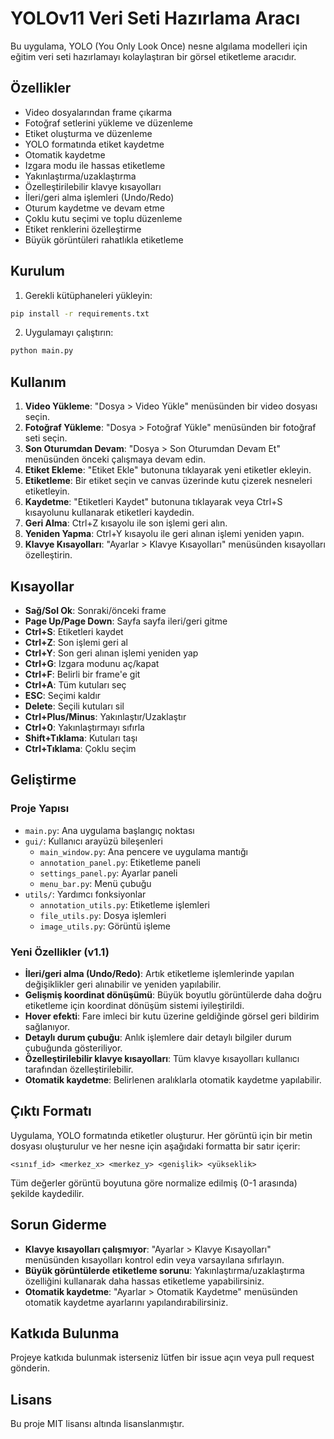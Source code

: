 # YOLOv11 Veri Seti Hazırlama Aracı

Bu uygulama, YOLO (You Only Look Once) nesne algılama modelleri için eğitim veri seti hazırlamayı kolaylaştıran bir görsel etiketleme aracıdır.

## Özellikler

- Video dosyalarından frame çıkarma
- Fotoğraf setlerini yükleme ve düzenleme
- Etiket oluşturma ve düzenleme
- YOLO formatında etiket kaydetme
- Otomatik kaydetme
- Izgara modu ile hassas etiketleme
- Yakınlaştırma/uzaklaştırma
- Özelleştirilebilir klavye kısayolları
- İleri/geri alma işlemleri (Undo/Redo)
- Oturum kaydetme ve devam etme
- Çoklu kutu seçimi ve toplu düzenleme
- Etiket renklerini özelleştirme
- Büyük görüntüleri rahatlıkla etiketleme

## Kurulum

1. Gerekli kütüphaneleri yükleyin:

```bash
pip install -r requirements.txt
```

2. Uygulamayı çalıştırın:

```bash
python main.py
```

## Kullanım

1. **Video Yükleme**: "Dosya > Video Yükle" menüsünden bir video dosyası seçin.
2. **Fotoğraf Yükleme**: "Dosya > Fotoğraf Yükle" menüsünden bir fotoğraf seti seçin.
3. **Son Oturumdan Devam**: "Dosya > Son Oturumdan Devam Et" menüsünden önceki çalışmaya devam edin.
4. **Etiket Ekleme**: "Etiket Ekle" butonuna tıklayarak yeni etiketler ekleyin.
5. **Etiketleme**: Bir etiket seçin ve canvas üzerinde kutu çizerek nesneleri etiketleyin.
6. **Kaydetme**: "Etiketleri Kaydet" butonuna tıklayarak veya Ctrl+S kısayolunu kullanarak etiketleri kaydedin.
7. **Geri Alma**: Ctrl+Z kısayolu ile son işlemi geri alın.
8. **Yeniden Yapma**: Ctrl+Y kısayolu ile geri alınan işlemi yeniden yapın.
9. **Klavye Kısayolları**: "Ayarlar > Klavye Kısayolları" menüsünden kısayolları özelleştirin.

## Kısayollar

- **Sağ/Sol Ok**: Sonraki/önceki frame
- **Page Up/Page Down**: Sayfa sayfa ileri/geri gitme
- **Ctrl+S**: Etiketleri kaydet
- **Ctrl+Z**: Son işlemi geri al
- **Ctrl+Y**: Son geri alınan işlemi yeniden yap
- **Ctrl+G**: Izgara modunu aç/kapat
- **Ctrl+F**: Belirli bir frame'e git
- **Ctrl+A**: Tüm kutuları seç
- **ESC**: Seçimi kaldır
- **Delete**: Seçili kutuları sil
- **Ctrl+Plus/Minus**: Yakınlaştır/Uzaklaştır
- **Ctrl+0**: Yakınlaştırmayı sıfırla
- **Shift+Tıklama**: Kutuları taşı
- **Ctrl+Tıklama**: Çoklu seçim

## Geliştirme

### Proje Yapısı

- `main.py`: Ana uygulama başlangıç noktası
- `gui/`: Kullanıcı arayüzü bileşenleri
  - `main_window.py`: Ana pencere ve uygulama mantığı
  - `annotation_panel.py`: Etiketleme paneli
  - `settings_panel.py`: Ayarlar paneli
  - `menu_bar.py`: Menü çubuğu
- `utils/`: Yardımcı fonksiyonlar
  - `annotation_utils.py`: Etiketleme işlemleri
  - `file_utils.py`: Dosya işlemleri
  - `image_utils.py`: Görüntü işleme

### Yeni Özellikler (v1.1)

- **İleri/geri alma (Undo/Redo)**: Artık etiketleme işlemlerinde yapılan değişiklikler geri alınabilir ve yeniden yapılabilir.
- **Gelişmiş koordinat dönüşümü**: Büyük boyutlu görüntülerde daha doğru etiketleme için koordinat dönüşüm sistemi iyileştirildi.
- **Hover efekti**: Fare imleci bir kutu üzerine geldiğinde görsel geri bildirim sağlanıyor.
- **Detaylı durum çubuğu**: Anlık işlemlere dair detaylı bilgiler durum çubuğunda gösteriliyor.
- **Özelleştirilebilir klavye kısayolları**: Tüm klavye kısayolları kullanıcı tarafından özelleştirilebilir.
- **Otomatik kaydetme**: Belirlenen aralıklarla otomatik kaydetme yapılabilir.

## Çıktı Formatı

Uygulama, YOLO formatında etiketler oluşturur. Her görüntü için bir metin dosyası oluşturulur ve her nesne için aşağıdaki formatta bir satır içerir:

```
<sınıf_id> <merkez_x> <merkez_y> <genişlik> <yükseklik>
```

Tüm değerler görüntü boyutuna göre normalize edilmiş (0-1 arasında) şekilde kaydedilir.

## Sorun Giderme

- **Klavye kısayolları çalışmıyor**: "Ayarlar > Klavye Kısayolları" menüsünden kısayolları kontrol edin veya varsayılana sıfırlayın.
- **Büyük görüntülerde etiketleme sorunu**: Yakınlaştırma/uzaklaştırma özelliğini kullanarak daha hassas etiketleme yapabilirsiniz.
- **Otomatik kaydetme**: "Ayarlar > Otomatik Kaydetme" menüsünden otomatik kaydetme ayarlarını yapılandırabilirsiniz.

## Katkıda Bulunma

Projeye katkıda bulunmak isterseniz lütfen bir issue açın veya pull request gönderin.

## Lisans

Bu proje MIT lisansı altında lisanslanmıştır. 